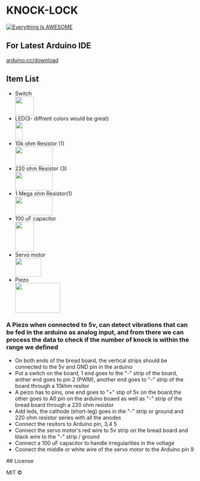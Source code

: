 # KNOCK-LOCK
[![Everything Is AWESOME](https://image.ibb.co/f0vZMF/IMG_0910.jpg)](https://youtu.be/PgSmZbtFHxg "Servo-knock-block")

<p align="center">
  <h2> For Latest Arduino IDE </h2> <a href="arduino.cc/download">arduino.cc/download</a>  
</p>

<p align="center">
  <h2> Item List </h2> 
  <ul>
    <li>Switch</li> <img src="https://image.ibb.co/g7ZKMF/switch.png" height="50" width="50">
    <li>LED(3- diffrent colors would be great)</li> <img src="https://image.ibb.co/cyvhaa/led.png" height="50" width="20">
    <li>10k ohm Resistor (1)</li> <img src="https://image.ibb.co/ieTDgF/resistor.png" height="50" width="100">
    <li>220 ohm Resistor (3)</li> <img src="https://image.ibb.co/nDhjov/Screen_Shot_2017_02_06_at_11_16_08_AM.png" height="50" width="100">
    <li>1 Mega ohm Resistor(1)</li> <img src="https://image.ibb.co/cONTFa/1mOhm.png" height="50" width="100">
    <li>100 uF capacitor</li><img src="https://image.ibb.co/iJc61F/capacitopr.png" height="80" width="50">
    <li>Servo motor</li><img src="https://image.ibb.co/fNXTFa/servo_motor.png" height="50" width="70">
    <li>Piezo</li><img src="https://image.ibb.co/j2gc8v/piezo.png" height="80" width="120">
  </ul>
</p>

<h3>A Piezo when connected to 5v, can detect vibrations that can be fed in the arduino as analog input, and from there we can process the data to check if the number of knock is within the range we defined </h3>

<p>
 <ul>
  <li>On both ends of the bread board, the vertical strips should be connected to the 5v and GND pin in the arduino</li>
  <li>Put a switch on the board, 1 end goes to the "-" strip of the board, anther end goes to pin 2 (PWM), another end goes to "-" strip of the board through a 10khm resitor</li>
  <li>A peizo has to pins, one end goes to "+" stip of 5v on the board,the other goes to A0 pin on the arduino boaed as well as "-" strip of the bread board through a 220 ohm resistor </li>
  <li>Add leds, the cathode (short-leg) goes in the "-" strip or ground and 220 ohm resistor series with all the anodes</li>
  <li>Connect the resitors to Arduino pin, 3,4 5</li>
  <li>Connect the servo motor's red wire to 5v strip on the bread board and black wire to the "-" strip / ground</li>
  <li>Connect a 100 uF capacitor to handle irregularities in the voltage</li>
  <li>Coonect the middle or white wire of the servo motor to the Arduino pin 9</li>
 </ul>
</p>
## License

MIT © 
